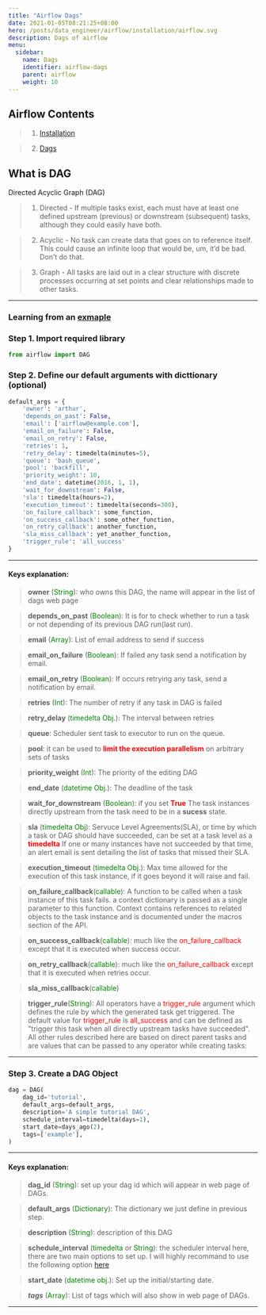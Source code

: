 ```yaml
---
title: "Airflow Dags"
date: 2021-01-05T08:21:25+08:00
hero: /posts/data_engineer/airflow/installation/airflow.svg
description: Dags of airflow
menu:
  sidebar:
    name: Dags
    identifier: airflow-dags
    parent: airflow
    weight: 10
---
```


## Airflow Contents
> 1. [Installation](https://arthurtibame.github.io/posts/data_engineer/airflow/installation/)

> 2. [Dags]((https://arthurtibame.github.io/posts/data_engineer/airflow/dags/))

## What is DAG
Directed Acyclic Graph (DAG)

>1. Directed - If multiple tasks exist, each must have at least one defined upstream (previous) or downstream (subsequent) tasks, although they could easily have both.

>2. Acyclic - No task can create data that goes on to reference itself. This could cause an infinite loop that would be, um, it’d be bad. Don’t do that.

>3. Graph - All tasks are laid out in a clear structure with discrete processes occurring at set points and clear relationships made to other tasks.


---
### Learning from an [exmaple](https://airflow.apache.org/docs/apache-airflow/stable/tutorial.html)

### Step 1. Import required library
```python
from airflow import DAG
```
### Step 2. Define our default arguments with dicttionary (optional)
```python
default_args = {
    'owner': 'arthur',
    'depends_on_past': False,
    'email': ['airflow@example.com'],
    'email_on_failure': False,
    'email_on_retry': False,
    'retries': 1,
    'retry_delay': timedelta(minutes=5),
    'queue': 'bash_queue',
    'pool': 'backfill',
    'priority_weight': 10,
    'end_date': datetime(2016, 1, 1),
    'wait_for_downstream': False,    
    'sla': timedelta(hours=2),
    'execution_timeout': timedelta(seconds=300),
    'on_failure_callback': some_function,
    'on_success_callback': some_other_function,
    'on_retry_callback': another_function,
    'sla_miss_callback': yet_another_function,
    'trigger_rule': 'all_success'
}
```
---

#### **Keys explanation:**
> **owner** (<span style="color:green">String</span>): who owns this DAG, the name will appear in the list of dags web page

> **depends_on_past** (<span style="color:green">Boolean</span>): It is for to check whether to run a task or not depending of its previous DAG run(last run).

> **email** (<span style="color:green">Array</span>): List of email address to send if success

> **email_on_failure** (<span style="color:green">Boolean</span>): If failed any task send a notification by email.

> **email_on_retry** (<span style="color:green">Boolean</span>): If occurs retrying any task, send a notification by email.

> **retries** (<span style="color:green">Int</span>): The number of retry if any task in DAG is failed

> **retry_delay** (<span style="color:green">timedelta Obj.</span>): The interval between retries

> **queue**: Scheduler sent task to executor to run on the queue.

> **pool**: it can be used to <span style="color:red">**limit the execution parallelism**</span> on arbitrary sets of tasks

> **priority_weight** (<span style="color:green">Int</span>): The priority of the editing DAG

> **end_date** (<span style="color:green">datetime Obj.</span>): The deadline of the task

> **wait_for_downstream** (<span style="color:green">Boolean</span>): if you set <span style="color:red">**True**</span> The task instances directly upstream from the task need to be in a **sucess** state.

> **sla** (<span style="color:green">timedelta Obj</span>): Servuce Level Agreements(SLA), or time by which a task or DAG should have succeeded, can be set at a task level as a <span style="color:red">**timedelta**</span> If one or many instances have not succeeded by that time, an alert email is sent detailing the list of tasks that missed their SLA.

> **execution_timeout** (<span style="color:green">timedelta Obj.</span>): Max time allowed for the execution of this task instance, if it goes beyond it will raise and fail.

> **on_failure_callback**(<span style="color:green">callable</span>):  A function to be called when a task instance of this task fails. a context dictionary is passed as a single parameter to this function. Context contains references to related objects to the task instance and is documented under the macros section of the API.

> **on_success_callback**(<span style="color:green">callable</span>): much like the <span style="color:red">on_failure_callback</span> except that it is executed when success occur.

> **on_retry_callback**(<span style="color:green">callable</span>): much like the <span style="color:red">on_failure_callback</span> except that it is executed when retries occur.

> **sla_miss_callback**(<span style="color:green">callable</span>)

> **trigger_rule**(<span style="color:green">String</span>): All operators have a <span style='color:red'>trigger_rule</span> argument which defines the rule by which the generated task get triggered. The default value for <span style='color:red'>trigger_rule</span> is <span style='color:red'>all_success</span> and can be defined as "trigger this task when all directly upstream tasks have succeeded". All other rules described here are based on direct parent tasks and are values that can be passed to any operator while creating tasks:

---

### Step 3. Create a DAG Object
```python
dag = DAG(
    dag_id='tutorial',
    default_args=default_args,
    description='A simple tutorial DAG',
    schedule_interval=timedelta(days=1),
    start_date=days_ago(2),
    tags=['example'],
)
```
---

#### **Keys explanation:**
> **dag_id** (<span style='color:green'>String</span>): set up your dag id which will appear in web page of DAGs.

> **default_args** (<span style='color:green'>Dictionary</span>): The dictionary we just define in previous step.

> **description** (<span style='color:green'>String</span>): description of this DAG

> **schedule_interval** (<span style='color:green'>timedelta</span> or <span style='color:green'>String</span>): the scheduler interval here, there are two main options to set up. I will highly recommand to use the following option [here](https://crontab.guru/)

> **start_date** (<span style='color:green'>datetime obj.</span>): Set up the initial/starting date.

> ***tags*** (<span style='color:green'>Array</span>): List of tags which will also show in web page of DAGs.


---

